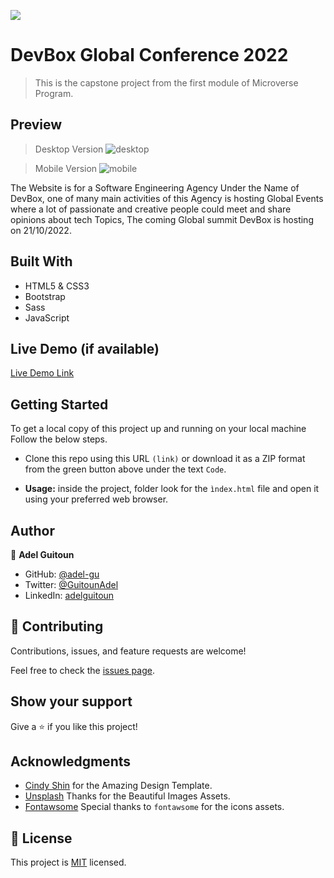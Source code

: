 ![](https://img.shields.io/badge/Microverse-blueviolet)

# DevBox Global Conference 2022

> This is the capstone project from the first module of Microverse Program.

## Preview
> Desktop Version
![desktop](https://user-images.githubusercontent.com/68030297/190686358-5f61dd90-e1d2-4548-8c10-976474e92849.gif)


> Mobile Version
![mobile](https://user-images.githubusercontent.com/68030297/190686370-4b693911-022a-4049-a212-14402ef80eb8.gif)


The Website is for a Software Engineering Agency Under the Name of DevBox, one of many main activities of this Agency is hosting Global Events where a lot of passionate and creative people could meet and share opinions about tech Topics, The coming Global summit DevBox is hosting on 21/10/2022.
 

## Built With

- HTML5 & CSS3
- Bootstrap
- Sass
- JavaScript

## Live Demo (if available)

[Live Demo Link](https://livedemo.com)

## Getting Started

To get a local copy of this project up and running on your local machine Follow the below steps.

- Clone this repo using this URL `(link)` or download it as a ZIP format from the green button above under the text `Code`.

- **Usage:** inside the project, folder look for the `ìndex.html` file and open it using your preferred web browser. 

## Author

👤 **Adel Guitoun**

- GitHub: [@adel-gu](https://github.com/adel-gu)
- Twitter: [@GuitounAdel](https://twitter.com/@GuitounAdel)
- LinkedIn: [adelguitoun](https://linkedin.com/in/adelguitoun)

## 🤝 Contributing

Contributions, issues, and feature requests are welcome!

Feel free to check the [issues page](../../issues/).

## Show your support

Give a ⭐️ if you like this project!

## Acknowledgments

- [Cindy Shin](https://www.behance.net/adagio07) for the Amazing Design Template.
- [Unsplash](https://unsplash.com/) Thanks for the Beautiful Images Assets.
- [Fontawsome]() Special thanks to `fontawsome` for the icons assets. 

## 📝 License

This project is [MIT](./MIT.md) licensed.
